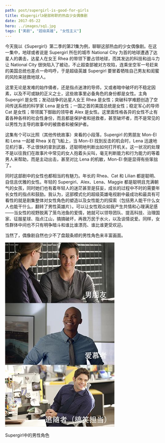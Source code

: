 ```yaml
---
path: post/supergirl-is-good-for-girls
title: 《Supergirl》是部称职的热血少女偶像剧
date: 2017-05-22
hero: ../images/sq1.jpg
tags: ["美剧", "超级英雄", "女性主义"]
---
```


今天我以《Supergirl》第二季的第21集为例，聊聊这部热血的少女偶像剧。在这一集中，地球或者说是 Supergirl 所在的城市 National City 为首的地球遭遇了达星人的袭击，达星人在女王 Rhea 的带领下要占领地球，而其发达的科技和战斗力让 National City 很快陷入了被动，不止超查部被对方攻陷，连乘坐空军一号赶来的美国总统也差点一命呜呼，于是超级英雄 Supergirl 要冒着牺牲自己男友和闺蜜的风险来拯救地球人。

这里无论是发难的始作俑者，还是指点迷津的导师，又或者暗中破坏的不稳定因素，以及不可或缺的正义之士，这些故事里必备角色的身份都是女性。主角 Supergirl 是女性；发动战争的达星人女王 Rhea 是女性；突破科学难题创造了空间传送系统的科学家 Lena 是女性；一国之首的美国总统是女性；稳定军心的导师 Cat 是女性；带领属下御敌的领导者 Alex 是女性。这里面性格各异的女性不止有着各种各样的社会性身份，而且都是保护者和拯救者，甚至破坏者，而不是常见的以男性为主导的故事中的被救者和被保护者。

这集有个可以比照（其他传统故事）来看的小段落，Supergirl 的男朋友 Mon-El 和 Lena 一起被 Rhea 关在飞船上，当 Mon-El 找到反击的机会时，Lena 迅速地见机行事，不止很快的拿到武器，还聪明地判断出如何打开机关。这一状况的处理不是以往我们在故事片中常见的女人抱着头尖叫，毫无判断能力和行为能力的等着男人来帮助，而是主动出击，甚至对比 Lena 的机敏，Mon-El 倒是显得有些笨拙了。

同时这部剧中的女性也都相当的有魅力。年长的 Rhea、Cat 和 Lilian 都是聪明、自信且优雅的女性。年轻的 Supergirl、Alex、Lena、Maggie 都是聪明且充满朝气的女孩，同时她们也有着年轻人的迷茫甚至是狂妄，成长的过程中不时的需要年长女性的指点和鼓励。我认为，这部模式化的超级英雄电视剧中最成功和最具有可看性的就是剧集整体对女性角色的塑造以及女性能力的探索（包括男人能干什么女人也能干什么，翻转了男性英雄片）。可以让女性观众如我产生共情和心理满足感——当女性的视野脱离了笼鸟池鱼的爱情，她就可以领导团队、提高科技、治理国家、征服星球、指点江山，搞搞破坏，再救万民于水火，以及谈情说爱。同样，女性群体中间也不只有明争暗斗和谁比谁漂亮、谁比谁更受欢迎。

当然了，偶像剧自然也少不了盘靓条顺的男性角色来丰富画面。

![Supergirl中的男性角色](../images/sq2.jpg)
<p class="uk-text-small uk-text-muted">Supergirl中的男性角色</p>
